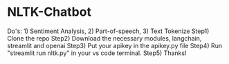 # NLTK-Chatbot
Do's: 1) Sentiment Analysis, 2) Part-of-speech, 3) Text Tokenize
Step1) Clone the repo
Step2) Download the necessary modules, langchain, streamlit and openai
Step3) Put your apikey in the apikey.py file
Step4) Run "streamlit run nltk.py" in your vs code terminal.
Step5) Thanks! 
